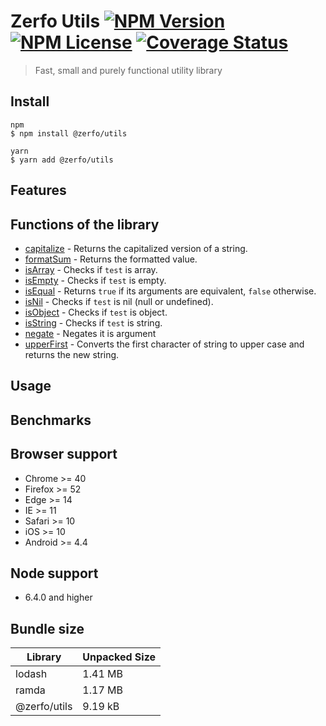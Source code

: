 # Zerfo Utils [![NPM Version](https://img.shields.io/npm/v/%40zerfo%2Futils)](https://www.npmjs.com/package/@zerfo/utils) [![NPM License](https://img.shields.io/npm/l/%40zerfo%2Futils)](https://github.com/Zerfo/utils/blob/master/LICENSE) [![Coverage Status](https://coveralls.io/repos/github/Zerfo/utils/badge.svg?branch=master)](https://coveralls.io/github/Zerfo/utils?branch=master)

> Fast, small and purely functional utility library

## Install
```
npm
$ npm install @zerfo/utils

yarn
$ yarn add @zerfo/utils
```

## Features

## Functions of the library
* [capitalize](https://github.com/Zerfo/utils/tree/master/src/capitalize/capitalize.ts) - Returns the capitalized version of a string.
* [formatSum](https://github.com/Zerfo/utils/tree/master/src/formatSum/formatSum.ts) - Returns the formatted value.
* [isArray](https://github.com/Zerfo/utils/tree/master/src/isArray/isArray.ts) - Checks if `test` is array.
* [isEmpty](https://github.com/Zerfo/utils/tree/master/src/isEmpty/isEmpty.ts) - Checks if `test` is empty.
* [isEqual](https://github.com/Zerfo/utils/tree/master/src/isEqual/isEqual.ts) - Returns `true` if its arguments are equivalent, `false` otherwise.
* [isNil](https://github.com/Zerfo/utils/tree/master/src/isNil/isNil.ts) - Checks if `test` is nil (null or undefined).
* [isObject](https://github.com/Zerfo/utils/tree/master/src/isObject/isObject.ts) - Checks if `test` is object.
* [isString](https://github.com/Zerfo/utils/tree/master/src/isString/isString.ts) - Checks if `test` is string.
* [negate](https://github.com/Zerfo/utils/tree/master/src/negate/negate.ts) - Negates it is argument
* [upperFirst](https://github.com/Zerfo/utils/tree/master/src/upperFirst/upperFirst.ts) - Converts the first character of string to upper case and returns the new string.

## Usage

## Benchmarks

## Browser support

- Chrome >= 40
- Firefox >= 52
- Edge >= 14
- IE >= 11
- Safari >= 10
- iOS >= 10
- Android >= 4.4

## Node support
- 6.4.0 and higher

## Bundle size

| Library | Unpacked Size |
| --- | --- |
| lodash | 1.41 MB |
| ramda | 1.17 MB |
| @zerfo/utils |9.19 kB |